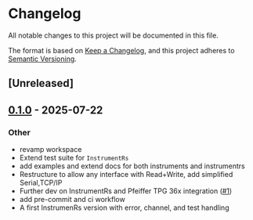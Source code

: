 # Changelog

All notable changes to this project will be documented in this file.

The format is based on [Keep a Changelog](https://keepachangelog.com/en/1.0.0/),
and this project adheres to [Semantic Versioning](https://semver.org/spec/v2.0.0.html).

## [Unreleased]

## [0.1.0](https://github.com/trappitsch/instrumentRs/releases/tag/instrumentrs-v0.1.0) - 2025-07-22

### Other

- revamp workspace
- Extend test suite for `InstrumentRs`
- add examples and extend docs for both instruments and instrumentrs
- Restructure to allow any interface with Read+Write, add simplified Serial,TCP/IP
- Further dev on InstrumentRs and Pfeiffer TPG 36x integration ([#1](https://github.com/trappitsch/instrumentRs/pull/1))
- add pre-commit and ci workflow
- A first InstrumenRs version with error, channel, and test handling
